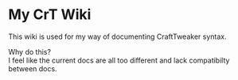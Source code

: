 # My CrT Wiki
This wiki is used for my way of documenting CraftTweaker syntax.

Why do this?  
I feel like the current docs are all too different and lack compatibilty between docs.
